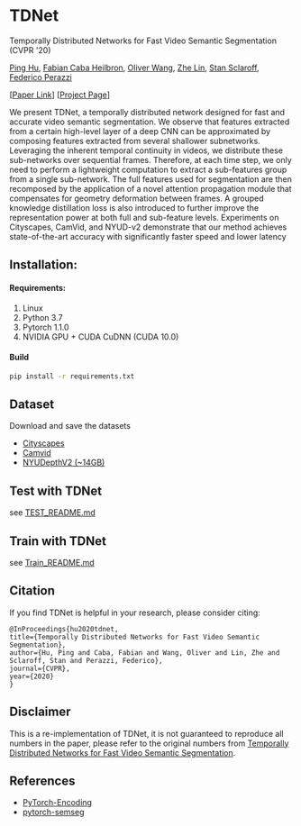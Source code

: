 # TDNet
Temporally Distributed Networks for Fast Video Semantic Segmentation (CVPR '20)

[Ping Hu](http://cs-people.bu.edu/pinghu/), [Fabian Caba Heilbron](http://fabiancaba.com/), [Oliver Wang](http://www.oliverwang.info/), [Zhe Lin](http://sites.google.com/site/zhelin625/), [Stan Sclaroff](http://www.cs.bu.edu/~sclaroff/), [Federico Perazzi](https://fperazzi.github.io/)

[[Paper Link](http://openaccess.thecvf.com/content_CVPR_2020/papers/Hu_Temporally_Distributed_Networks_for_Fast_Video_Semantic_Segmentation_CVPR_2020_paper.pdf)] [[Project Page](http://cs-people.bu.edu/pinghu/TDNet.html)]


We present TDNet, a temporally distributed network designed for fast and accurate video semantic segmentation. We observe that features extracted from a certain high-level layer of a deep CNN can be approximated by composing features extracted from several shallower subnetworks. Leveraging the inherent temporal continuity in videos, we distribute these sub-networks over sequential frames. Therefore, at each time step, we only need to perform a lightweight computation to extract a sub-features group from a single sub-network. The full features used for segmentation are then recomposed by the application of a novel attention propagation module that compensates for geometry deformation between frames. A grouped knowledge distillation loss is also introduced to further improve the representation power at both full and sub-feature levels. Experiments on Cityscapes, CamVid, and NYUD-v2 demonstrate that our method achieves state-of-the-art accuracy with significantly faster speed and lower latency


## Installation:

#### Requirements:
1. Linux
2. Python 3.7
3. Pytorch 1.1.0
4. NVIDIA GPU + CUDA CuDNN (CUDA 10.0)

#### Build

```bash
pip install -r requirements.txt
```

## Dataset

Download and save the datasets

* [Cityscapes](https://www.cityscapes-dataset.com/)
* [Camvid](http://mi.eng.cam.ac.uk/research/projects/VideoRec/CamVid/)
* [NYUDepthV2 (~14GB)](https://drive.google.com/file/d/1afnlZoCS7FUzXeQq_UzUdkHB2vmV1jEo/view?usp=sharing)

## Test with TDNet

see [TEST_README.md](./Testing/TEST_README.md)

## Train with TDNet

see [Train_README.md](./Training/TRAIN_README.md)


## Citation
If you find TDNet is helpful in your research, please consider citing:

    @InProceedings{hu2020tdnet,
    title={Temporally Distributed Networks for Fast Video Semantic Segmentation},
    author={Hu, Ping and Caba, Fabian and Wang, Oliver and Lin, Zhe and Sclaroff, Stan and Perazzi, Federico},
    journal={CVPR},
    year={2020}
    }

## Disclaimer

This is a re-implementation of TDNet, it is not guaranteed to reproduce all numbers in the paper, please refer to the original numbers from [Temporally Distributed Networks for Fast Video Semantic Segmentation](http://openaccess.thecvf.com/content_CVPR_2020/papers/Hu_Temporally_Distributed_Networks_for_Fast_Video_Semantic_Segmentation_CVPR_2020_paper.pdf).

## References

- [PyTorch-Encoding](https://github.com/zhanghang1989/PyTorch-Encoding)
- [pytorch-semseg](https://github.com/meetshah1995/pytorch-semseg)

